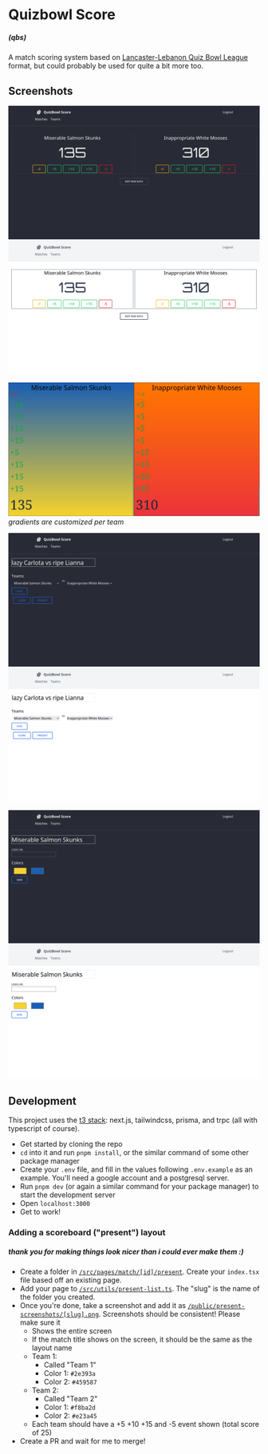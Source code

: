 # Quizbowl Score

##### (qbs)

A match scoring system based on [Lancaster-Lebanon Quiz Bowl League](https://www.qbwiki.com/wiki/Lancaster-Lebanon_League) format, but could probably be used for quite a bit more too.

## Screenshots

![scoring a match (dark mode)](demo-images/dark/score.png#gh-dark-mode-only)
![scoring a match (light mode)](demo-images/light/score.png#gh-light-mode-only)

![presenting scores](demo-images/present.png)
_gradients are customized per team_

![configuring match settings (dark mode)](demo-images/dark/match-settings.png#gh-dark-mode-only)
![configuring match settings (light mode)](demo-images/light/match-settings.png#gh-light-mode-only)

![configuring team settings (dark mode)](demo-images/dark/team-settings.png#gh-dark-mode-only)
![configuring team settings (light mode)](demo-images/light/team-settings.png#gh-light-mode-only)

## Development

This project uses the [t3 stack](https://create.t3.gg): next.js, tailwindcss, prisma, and trpc (all with typescript of course).

- Get started by cloning the repo
- `cd` into it and run `pnpm install`, or the similar command of some other package manager
- Create your `.env` file, and fill in the values following `.env.example` as an example. You'll need a google account and a postgresql server.
- Run `pnpm dev` (or again a similar command for your package manager) to start the development server
- Open `localhost:3000`
- Get to work!

### Adding a scoreboard ("present") layout

##### thank you for making things look nicer than i could ever make them :)

- Create a folder in [`/src/pages/match/[id]/present`](/src/pages/match/[id]/present). Create your `index.tsx` file based off an existing page.
- Add your page to [`/src/utils/present-list.ts`](/src/utils/present-list.ts). The "slug" is the name of the folder you created.
- Once you're done, take a screenshot and add it as [`/public/present-screenshots/[slug].png`](/public/present-screenshots/). Screenshots should be consistent! Please make sure it
  - Shows the entire screen
  - If the match title shows on the screen, it should be the same as the layout name
  - Team 1:
    - Called "Team 1"
    - Color 1: `#2e393a`
    - Color 2: `#459587`
  - Team 2:
    - Called "Team 2"
    - Color 1: `#f8ba2d`
    - Color 2: `#e23a45`
  - Each team should have a +5 +10 +15 and -5 event shown (total score of 25)
- Create a PR and wait for me to merge!
